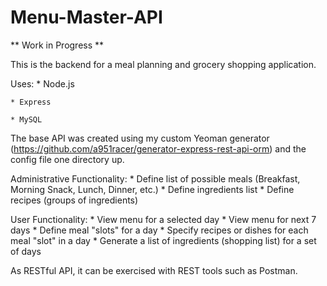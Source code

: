 # Menu-Master-API

** Work in Progress **

This is the backend for a meal planning and grocery shopping application.

Uses:
    * Node.js

    * Express

    * MySQL
    

The base API was created using my custom Yeoman generator (https://github.com/a951racer/generator-express-rest-api-orm) and the config file one directory up.

Administrative Functionality:
    * Define list of possible meals (Breakfast, Morning Snack, Lunch, Dinner, etc.)
    * Define ingredients list
    * Define recipes (groups of ingredients)

User Functionality:
    * View menu for a selected day
    * View menu for next 7 days
    * Define meal "slots" for a day
    * Specify recipes or dishes for each meal "slot" in a day
    * Generate a list of ingredients (shopping list) for a set of days

As RESTful API, it can be exercised with REST tools such as Postman.

